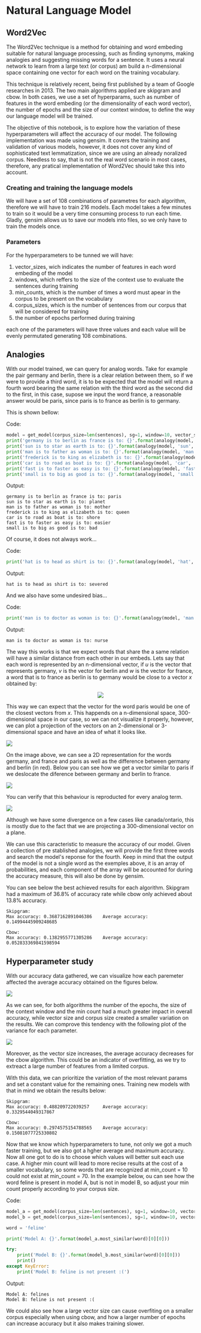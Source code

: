 # Natural Language Model

## Word2Vec

The Word2Vec technique is a method for obtaining and word embeding suitable for natural language processing, such as finding synonyms, making analogies and suggesting missing words for a sentence. It uses a neural network to learn from a large text (or corpus) am build a n-dimensional space containing one vector for each word on the training vocabulary.

This technique is relatively recent, being first published by a team of Google researches in 2013. The two main algorithms applied are skipgram and cbow. In both cases, we use a set of hyperparams, such as number of features in the word embeding (or the dimensionality of each word vector), the number of epochs and the size of our context window, to define the way our language model will be trained.

The objective of this notebook, is to explore how the variation of these hyperparameters will affect the accuracy of our model. The following implementation was made using gensim. It covers the training and validation of various models, however, it does not cover any kind of sophisticated text lemmatization, since we are using an already noralized corpus. Needless to say, that is not the real word scenario in most cases, therefore, any pratical implementation of Word2Vec should take this into account.

### Creating and training the language models

We will have a set of 108 combinations of parametres for each algorithm, therefore we will have to train 216 models. Each model takes a few minutes to train so it would be a very time consuming process to run each time. Gladly, gensim allows us to save our models into files, so we only have to train the models once.

### Parameters

For the hyperparameters to be tunned we will have:

1. vector_sizes, wich indicates the number of features in each word embeding of the model
2. windows, which reffers to the size of the context use to evaluate the sentences during training
3. min_counts, which is the number of times a word must apear in the corpus to be present on the vocabulary
4. corpus_sizes, which is the number of sentences from our corpus that will be considered for training
5. the number of epochs performed during training

each one of the parameters will have three values and each value will be evenly permutated generating 108 combinations.

## Analogies
With our model trained, we can query for analog words. Take for example the pair germany and berlin, there is a clear relation between them, so if we were to provide a third word, it is to be expected that the model will return a fourth word bearing the same relation with the third word as the second did to the first, in this case, supose we input the word france, a reasonable answer would be paris, since paris is to france as berlin is to germany.

This is shown bellow:

Code:
```python
model = get_model(corpus_size=len(sentences), sg=1, window=10, vector_size=300, epochs=30, min_count=10)
print('germany is to berlin as france is to: {}'.format(analogy(model, 'germany', 'berlin', 'france')))
print('sun is to star as earth is to: {}'.format(analogy(model, 'sun', 'star', 'earth')))
print('man is to father as woman is to: {}'.format(analogy(model, 'man', 'father', 'woman')))
print('frederick is to king as elizabeth is to: {}'.format(analogy(model, 'frederick', 'king', 'elizabeth')))
print('car is to road as boat is to: {}'.format(analogy(model, 'car', 'road', 'boat')))
print('fast is to faster as easy is to: {}'.format(analogy(model, 'fast', 'faster', 'easy')))
print('small is to big as good is to: {}'.format(analogy(model, 'small', 'big', 'good')))
```
Output:
```
germany is to berlin as france is to: paris
sun is to star as earth is to: planet
man is to father as woman is to: mother
frederick is to king as elizabeth is to: queen
car is to road as boat is to: shore
fast is to faster as easy is to: easier
small is to big as good is to: bad
```

Of course, it does not always work...

Code:
```python
print('hat is to head as shirt is to: {}'.format(analogy(model, 'hat', 'head', 'shirt')))
```

Output:

```
hat is to head as shirt is to: severed
```

And we also have some undesired bias...

Code:
```python
print('man is to doctor as woman is to: {}'.format(analogy(model, 'man', 'doctor', 'woman')))
```

Output:
```
man is to doctor as woman is to: nurse
```

The way this works is that we expect words that share the a same relation will have a similar distance from each other in our embeds. Lets say that each word is represented by an n-dimensional vector, if _u_ is the vector that represents germany, _v_ is the vector for berlin and _w_ is the vector for france, a word that is to france as berlin is to germany would be close to a vector _x_ obtained by:

<p align="center">
  <img src="assets/vector-equation.jpeg" />
</p>

This way we can expect that the vector for the word paris would be one of the closest vectors from $x$. This happends on a n-dimensional space, 300-dimensional space in our case, so we can not visualize it properly, however, we can plot a projection of the vectors on an 2-dimensional or 3-dimensional space and have an idea of what it looks like.

![](assets/analogy-chart-0.png)

On the image above, we can see a 2D representation for the words germany, and france and paris as well as the difference between germany and berlin (in red). Below you can see how we get a vector similar to paris if we deslocate the diference between germany and berlin to france.

![](assets/analogy-chart-1.png)

You can verify that this behaviour is reproducted for every analog term.

![](assets/analogies.png)

Although we have some divergence on a few cases like canada/ontario, this is mostly due to the fact that we are projecting a 300-dimensional vector on a plane.

We can use this caracteristic to measure the accuracy of our model. Given a collection of pre stablished analogies, we will provide the first three words and search the model's reponse for the fourth. Keep in mind that the output of the model is not a single word as the exemples above, it is an array of probabilities, and each component of the array will be accounted for during the accuracy measure, this will also be done by gensim.

You can see below the best achieved results for each algorithm. Skipgram had a maximum of 36.8% of accuracy rate while cbow only achieved about 13.8% accuracy.

```
Skipgram:
Max accuracy: 0.3687162891046386	Average accuracy: 0.14994445909248685

Cbow:
Max accuracy: 0.1382955771305286	Average accuracy: 0.052833369841598594
```

## Hyperparameter study

With our accuracy data gathered, we can visualize how each paremeter affected the average accuracy obtained on the figures below.

![](assets/hyperparameter-influence.png)

As we can see, for both algorithms the number of the epochs, the size of the context window and the min count had a much greater impact in overall accuracy, while vector size and corpus size created a smaller variation on the results. We can comprove this tendency with the following plot of the variance for each parameter.

![](assets/hyperparameter-variance.png)

Moreover, as the vector size increases, the average accuracy decreases for the cbow algorithm. This could be an indicator of overfitting, as we try to extreact a large number of features from a limited corpus.

With this data, we can prioritize the variation of the most relevant params and set a constant value for the remaining ones. Training new models with that in mind we obtain the results below:

```
Skipgram:
Max accuracy: 0.488209722039257 	Average accuracy: 0.3329544049317867

Cbow:
Max accuracy: 0.2974575154788565	Average accuracy: 0.15081077725330802
```

Now that we know which hyperparameters to tune, not only we got a much faster training, but we also got a hgher average and maximum accuracy. Now all one got to do is to choose which values will better suit each use case. A higher min count will lead to more recise results at the cost of a smaller vocabulary, so some words that are recognized at min_count = 10 could not exist at min_count = 70. In the example below, ou can see how the word feline is present in model A, but is not in model B, so adjust your min count properly according to your corpus size.

Code:
```python
model_a = get_model(corpus_size=len(sentences), sg=1, window=10, vector_size=100, epochs=10, min_count=10)
model_b = get_model(corpus_size=len(sentences), sg=1, window=10, vector_size=100, epochs=10, min_count=70)

word = 'feline'

print('Model A: {}'.format(model_a.most_similar(word)[0][0]))

try:
    print('Model B: {}'.format(model_b.most_similar(word)[0][0]))
    print()
except KeyError:
    print('Model B: feline is not present :(')
```

Output:
```
Model A: felines
Model B: feline is not present :(
```
We could also see how a large vector size can cause overfiting on a smaller corpus especially when using cbow, and how a larger number of epochs can increase accuracy but it also makes training slower.